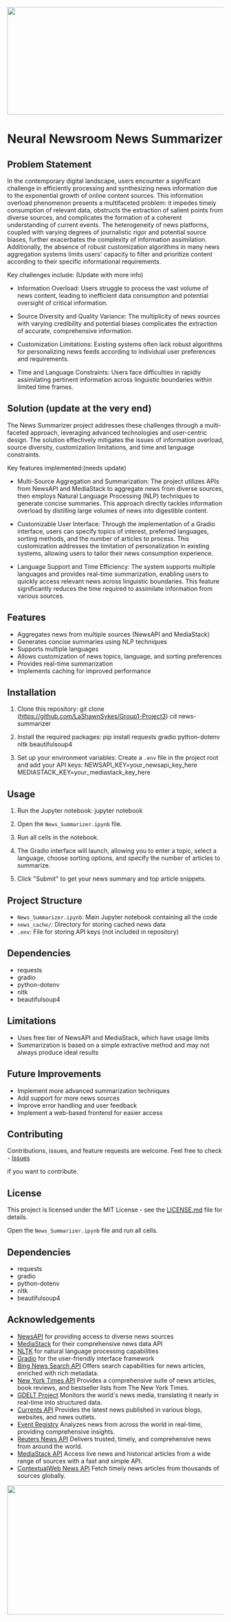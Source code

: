 
<p align="center">
  <img src="https://media.tenor.com/0oMWmMLQ9zMAAAAC/good-news.gif" width="750" height="250">
</p>


# Neural Newsroom News Summarizer

## Problem Statement

In the contemporary digital landscape, users encounter a significant challenge in efficiently processing and synthesizing news information due to the exponential growth of online content sources. This information overload phenomenon presents a multifaceted problem: it impedes timely consumption of relevant data, obstructs the extraction of salient points from diverse sources, and complicates the formation of a coherent understanding of current events. The heterogeneity of news platforms, coupled with varying degrees of journalistic rigor and potential source biases, further exacerbates the complexity of information assimilation. Additionally, the absence of robust customization algorithms in many news aggregation systems limits users' capacity to filter and prioritize content according to their specific informational requirements.

Key challenges include: (Update with more info)

- Information Overload: Users struggle to process the vast volume of news content, leading to inefficient data consumption and potential oversight of critical information.

- Source Diversity and Quality Variance: The multiplicity of news sources with varying credibility and potential biases complicates the extraction of accurate, comprehensive information.

- Customization Limitations: Existing systems often lack robust algorithms for personalizing news feeds according to individual user preferences and requirements.

- Time and Language Constraints: Users face difficulties in rapidly assimilating pertinent information across linguistic boundaries within limited time frames.

## Solution (update at the very end)

The News Summarizer project addresses these challenges through a multi-faceted approach, leveraging advanced technologies and user-centric design. The solution effectively mitigates the issues of information overload, source diversity, customization limitations, and time and language constraints.

Key features implemented:(needs update)

- Multi-Source Aggregation and Summarization: The project utilizes APIs from NewsAPI and MediaStack to aggregate news from diverse sources, then employs Natural Language Processing (NLP) techniques to generate concise summaries. This approach directly tackles information overload by distilling large volumes of news into digestible content.

- Customizable User Interface: Through the implementation of a Gradio interface, users can specify topics of interest, preferred languages, sorting methods, and the number of articles to process. This customization addresses the limitation of personalization in existing systems, allowing users to tailor their news consumption experience.

- Language Support and Time Efficiency: The system supports multiple languages and provides real-time summarization, enabling users to quickly access relevant news across linguistic boundaries. This feature significantly reduces the time required to assimilate information from various sources.

## Features

- Aggregates news from multiple sources (NewsAPI and MediaStack)
- Generates concise summaries using NLP techniques
- Supports multiple languages
- Allows customization of news topics, language, and sorting preferences
- Provides real-time summarization
- Implements caching for improved performance

## Installation

1. Clone this repository:
   git clone (https://github.com/LaShawnSykes/Group1-Project3)
cd news-summarizer

2. Install the required packages:
pip install requests gradio python-dotenv nltk beautifulsoup4

3. Set up your environment variables:
Create a `.env` file in the project root and add your API keys:
NEWSAPI_KEY=your_newsapi_key_here
MEDIASTACK_KEY=your_mediastack_key_here

## Usage

1. Run the Jupyter notebook:
  jupyter notebook

2. Open the `News_Summarizer.ipynb`<update this to the correct file name> file.

3. Run all cells in the notebook.

4. The Gradio interface will launch, allowing you to enter a topic, select a language, choose sorting options, and specify the number of articles to summarize.

5. Click "Submit" to get your news summary and top article snippets.

## Project Structure

- `News_Summarizer.ipynb`: Main Jupyter notebook containing all the code
- `news_cache/`: Directory for storing cached news data
- `.env`: File for storing API keys (not included in repository)

## Dependencies

- requests
- gradio
- python-dotenv
- nltk
- beautifulsoup4


## Limitations

- Uses free tier of NewsAPI and MediaStack, which have usage limits
- Summarization is based on a simple extractive method and may not always produce ideal results

## Future Improvements

- Implement more advanced summarization techniques
- Add support for more news sources
- Improve error handling and user feedback
- Implement a web-based frontend for easier access

## Contributing

Contributions, issues, and feature requests are welcome. Feel free to check - [Issues](../../issues)


if you want to contribute.

## License

This project is licensed under the MIT License - see the [LICENSE.md](LICENSE.md) file for details.

Open the `News_Summarizer.ipynb` file and run all cells.

## Dependencies

- requests
- gradio
- python-dotenv
- nltk
- beautifulsoup4

## Acknowledgements

- [NewsAPI](https://newsapi.org/) for providing access to diverse news sources
- [MediaStack](https://mediastack.com/) for their comprehensive news data API
- [NLTK](https://www.nltk.org/) for natural language processing capabilities
- [Gradio](https://www.gradio.app/) for the user-friendly interface framework
- [Bing News Search API](https://www.microsoft.com/en-us/bing/apis) Offers search capabilities for news articles, enriched with rich metadata.
- [New York Times API](https://developer.nytimes.com/apis) Provides a comprehensive suite of news articles, book reviews, and bestseller lists from The New York Times.
- [GDELT Project](https://blog.gdeltproject.org/announcing-the-gdelt-context-2-0-api/) Monitors the world's news media, translating it nearly in real-time into structured data.
- [Currents API](https://currentsapi.services/en/docs/) Provides the latest news published in various blogs, websites, and news outlets.
- [Event Registry](https://eventregistry.org/) Analyzes news from across the world in real-time, providing comprehensive insights.
- [Reuters News API](https://www.reuters.com/news-api/) Delivers trusted, timely, and comprehensive news from around the world.
- [MediaStack API](https://mediastack.com/) Access live news and historical articles from a wide range of sources with a fast and simple API.
- [ContextualWeb News API](https://rapidapi.com/contextualwebsearch/api/websearch) Fetch timely news articles from thousands of sources globally.
  
<img src="https://s36667.pcdn.co/wp-content/uploads/2020/12/News-cycle-GIF-747x400-B.gif" width="1000" height="300">

  


